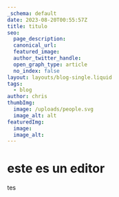 ```yaml
---
_schema: default
date: 2023-08-20T00:55:57Z
title: titulo
seo:
  page_description:
  canonical_url:
  featured_image:
  author_twitter_handle:
  open_graph_type: article
  no_index: false
layout: layouts/blog-single.liquid
tags:
  - blog
author: chris
thumbImg:
  image: /uploads/people.svg
  image_alt: alt
featuredImg:
  image:
  image_alt:
---
```

# este es un editor



tes